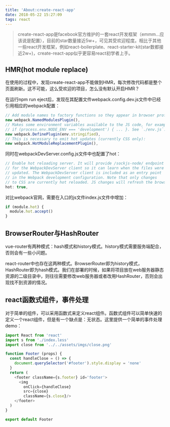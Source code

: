 ```yaml
---
title: 'About:create-react-app'
date: 2018-05-22 15:27:09
tags: react
---
```


> create-react-app是facebook官方维护的一套react开发框架（emmm...应该说是配置），目前的star数量接近5w+，可见其受欢迎程度。相比于其他一些react开发框架，例如react-boilerplate、react-starter-kit(star数都接近2w+)，create-react-app似乎更容易react初学者上手。

## HMR(hot module replace)
在使用的过程中，发现create-react-app不能做到HMR，每次修改代码都是整个页面刷新。这不可能，这么受欢迎的项目，怎么没有默认开启HMR？

在运行npm run eject后，发现在其配置文件webpack.config.dev.js文件中已经引用相应的webpack配置：

```js
// Add module names to factory functions so they appear in browser profiler.
new webpack.NamedModulesPlugin(),
// Makes some environment variables available to the JS code, for example:
// if (process.env.NODE_ENV === 'development') { ... }. See `./env.js`.
new webpack.DefinePlugin(env.stringified),
// This is necessary to emit hot updates (currently CSS only):
new webpack.HotModuleReplacementPlugin(),
```

同时在webpackDevServer.config.js文件中也配置了hot：

```js
// Enable hot reloading server. It will provide /sockjs-node/ endpoint
// for the WebpackDevServer client so it can learn when the files were
// updated. The WebpackDevServer client is included as an entry point
// in the Webpack development configuration. Note that only changes
// to CSS are currently hot reloaded. JS changes will refresh the browser.
hot: true,
```
对比webpack官网，需要在入口的js文件index.js文件中增加：
```js
if (module.hot) {
  module.hot.accept()
}
```

## BrowserRouter与HashRouter
vue-router有两种模式：hash模式和history模式。history模式需要服务端配合，否则会有一些小问题。

react-router中也存在这两种模式。BrowserRouter即为history模式，HashRouter即为hash模式。我们在部署的时候，如果将项目放在web服务器静态资源的二级目录中，则往往需要修改web服务器或者改用HashRouter，否则会出现找不到资源的情况。

## react函数式组件，事件处理
对于简单的组件，可以采用函数式来定义react组件。函数式组件可以简单快速的定义一个react组件，但是有一个缺点是：无状态。这里提供一个简单的事件处理demo：
```js
import React from 'react'
import s from './index.less'
import close from '../../assets/imgs/close.png'

function Footer (props) {
  const handleClose = () => {
    document.querySelector('#footer').style.display = 'none'
  }
  return (
    <footer className={s.footer} id='footer'>
      <img
        onClick={handleClose}        
        src={close}
        className={s.close}/>
    </footer>
  )
}

export default Footer
```